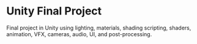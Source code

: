 # Unity Final Project
 Final project in Unity using lighting, materials, shading scripting, shaders, animation, VFX, cameras, audio, UI, and post-processing.
